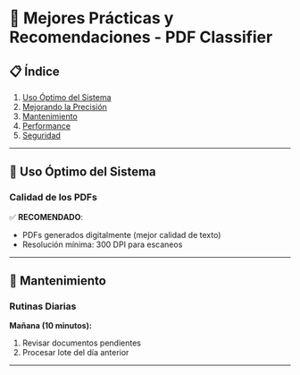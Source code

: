 # 🎯 Mejores Prácticas y Recomendaciones - PDF Classifier

## 📋 Índice
1. [Uso Óptimo del Sistema](#uso-óptimo-del-sistema)
2. [Mejorando la Precisión](#mejorando-la-precisión)
3. [Mantenimiento](#mantenimiento)
4. [Performance](#performance)
5. [Seguridad](#seguridad)

---

## 🎯 Uso Óptimo del Sistema

### Calidad de los PDFs

✅ **RECOMENDADO**:
- PDFs generados digitalmente (mejor calidad de texto)
- Resolución mínima: 300 DPI para escaneos

---

## 🔧 Mantenimiento

### Rutinas Diarias

**Mañana (10 minutos):**
1. Revisar documentos pendientes
2. Procesar lote del día anterior

---
